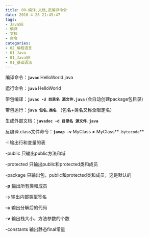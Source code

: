 ```yaml
---
title: 00-编译,文档,反编译命令
date: 2016-4-28 21:45:47
tags:
- JavaSE
- 编译
- 文档
- 命令
categories: 
- 02_编程语言
- 01_Java
- 01_JavaSE
- 01_基础语法
---
```




编译命令：**`javac`** HelloWorld.java   

运行命令：**`java`** HelloWorld

带包编译：**`javac -d 目录名 源文件.java`** (会自动创建package包目录)   

带包运行：**`java 包名.类名`** （包名+类名又称全限定名）

生成外部文档：**`javadoc -d 目录名 源文件.java`**

反编译.class文件命令：**`javap -v`** MyClass **>** MyClass**`.bytecode`**

-l     输出行和变量的表

-public  只输出public方法和域

-protected 只输出public和protected类和成员

-package  只输出包，public和protected类和成员，这是默认的

**-p**     输出所有类和成员

-s     输出内部类型签名

**-c**     输出分解后的代码

**-v**     输出栈大小，方法参数的个数

-constants 输出静态final常量